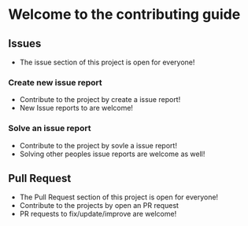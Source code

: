 # Welcome to the contributing guide

## Issues

* The issue section of this project is open for everyone!

### Create new issue report

* Contribute to the project by create a issue report!
* New Issue reports to are welcome! 

### Solve an issue report

* Contribute to the project by sovle a issue report!
* Solving other peoples issue reports are welcome as well!

## Pull Request

* The Pull Request  section of this project is open for everyone!
* Contribute to the projects by open an PR request
* PR requests to fix/update/improve are welcome!
